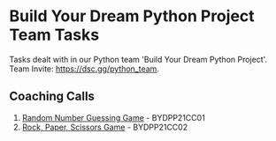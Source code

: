 # Build Your Dream Python Project Team Tasks

Tasks dealt with in our Python team 'Build Your Dream Python Project'.<br>
Team Invite: https://dsc.gg/python_team.

## Coaching Calls
<ol>
 <li><a href="https://github.com/lxndroc/python-team/blob/main/BYDPP21CC01-guessing_game.py">Random Number Guessing Game</a> - BYDPP21CC01</li>
 <li><a href="https://github.com/lxndroc/python-team/blob/main/BYDPP21CC01-guessing_game.py">Rock, Paper, Scissors Game</a> - BYDPP21CC02</li>
</ol>
